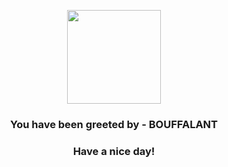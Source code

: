 <p align="center">
            <img src="https://raw.githubusercontent.com/PokeAPI/sprites/master/sprites/pokemon/626.png" width="150" height="150">
          </p>
          <h3 align="center">You have been greeted by - <b>BOUFFALANT</b></h3>
          <h3 align="center">Have a nice day!</h3>
